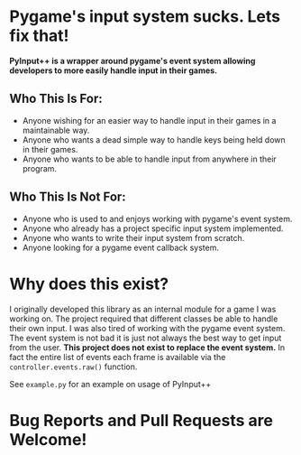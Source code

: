 # Pygame's input system sucks. Lets fix that!

**PyInput++ is a wrapper around pygame's event system allowing developers to more easily handle input in their games.**


## Who This Is For:

* Anyone wishing for an easier way to handle input in their games in a maintainable way.
* Anyone who wants a dead simple way to handle keys being held down in their games.
* Anyone who wants to be able to handle input from anywhere in their program.


## Who This Is Not For:

* Anyone who is used to and enjoys working with pygame's event system.
* Anyone who already has a project specific input system implemented.
* Anyone who wants to write their input system from scratch.
* Anyone looking for a pygame event callback system.


# Why does this exist?

I originally developed this library as an internal module for a game I was working on. The project required that different classes be able to handle their own input. I was also tired of working with the pygame event system. The event system is not bad it is just not always the best way to get input from the user. **This project does not exist to replace the event system.** In fact the entire list of events each frame is available via the ```controller.events.raw()``` function.

See ```example.py``` for an example on usage of PyInput++


# Bug Reports and Pull Requests are Welcome!
